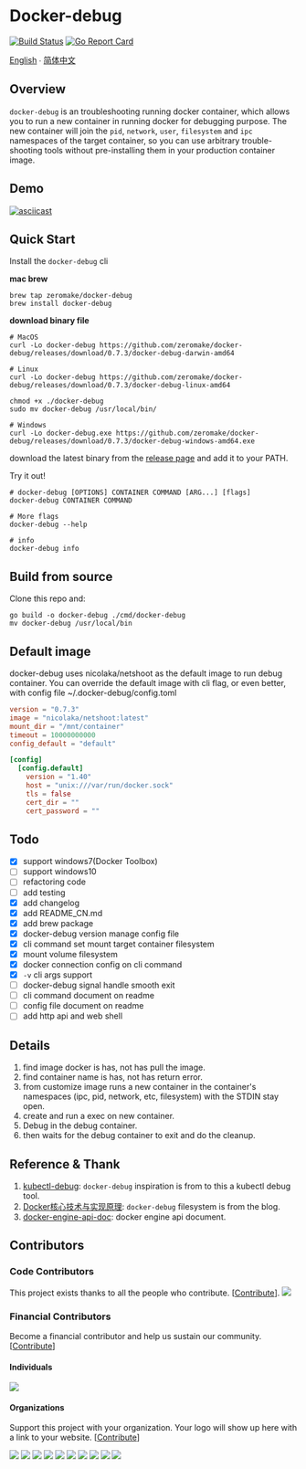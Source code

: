# Docker-debug

[![Build Status](https://travis-ci.com/zeromake/docker-debug.svg?branch=master)](https://travis-ci.com/zeromake/docker-debug)
[![Go Report Card](https://goreportcard.com/badge/zeromake/docker-debug)](https://goreportcard.com/report/zeromake/docker-debug)

[English](README.md) ∙ [简体中文](README-zh-Hans.md)

## Overview

`docker-debug` is an troubleshooting running docker container,
which allows you to run a new container in running docker for debugging purpose.
The new container will join the `pid`, `network`, `user`, `filesystem` and `ipc` namespaces of the target container, 
so you can use arbitrary trouble-shooting tools without pre-installing them in your production container image.

## Demo
[![asciicast](https://asciinema.org/a/235025.svg)](https://asciinema.org/a/235025)
## Quick Start

Install the `docker-debug` cli

**mac brew**
```shell
brew tap zeromake/docker-debug
brew install docker-debug
```

**download binary file**
``` shell
# MacOS
curl -Lo docker-debug https://github.com/zeromake/docker-debug/releases/download/0.7.3/docker-debug-darwin-amd64

# Linux
curl -Lo docker-debug https://github.com/zeromake/docker-debug/releases/download/0.7.3/docker-debug-linux-amd64

chmod +x ./docker-debug
sudo mv docker-debug /usr/local/bin/

# Windows
curl -Lo docker-debug.exe https://github.com/zeromake/docker-debug/releases/download/0.7.3/docker-debug-windows-amd64.exe
```

download the latest binary from the [release page](https://github.com/zeromake/docker-debug/releases/lastest) and add it to your PATH.

Try it out!
``` shell
# docker-debug [OPTIONS] CONTAINER COMMAND [ARG...] [flags]
docker-debug CONTAINER COMMAND

# More flags
docker-debug --help

# info
docker-debug info
```

## Build from source
Clone this repo and:
``` shell
go build -o docker-debug ./cmd/docker-debug
mv docker-debug /usr/local/bin
```

## Default image
docker-debug uses nicolaka/netshoot as the default image to run debug container.
You can override the default image with cli flag, or even better, with config file ~/.docker-debug/config.toml
``` toml
version = "0.7.3"
image = "nicolaka/netshoot:latest"
mount_dir = "/mnt/container"
timeout = 10000000000
config_default = "default"

[config]
  [config.default]
    version = "1.40"
    host = "unix:///var/run/docker.sock"
    tls = false
    cert_dir = ""
    cert_password = ""
```

## Todo
- [x] support windows7(Docker Toolbox)
- [ ] support windows10
- [ ] refactoring code
- [ ] add testing
- [x] add changelog
- [x] add README_CN.md
- [x] add brew package
- [x] docker-debug version manage config file
- [x] cli command set mount target container filesystem
- [x] mount volume filesystem
- [x] docker connection config on cli command
- [x] `-v` cli args support
- [ ] docker-debug signal handle smooth exit
- [ ] cli command document on readme
- [ ] config file document on readme
- [ ] add http api and web shell

## Details
1. find image docker is has, not has pull the image.
2. find container name is has, not has return error.
3. from customize image runs a new container in the container's namespaces (ipc, pid, network, etc, filesystem) with the STDIN stay open.
4. create and run a exec on new container.
5. Debug in the debug container.
6. then waits for the debug container to exit and do the cleanup.

## Reference & Thank
1. [kubectl-debug](https://github.com/aylei/kubectl-debug): `docker-debug` inspiration is from to this a kubectl debug tool.
2. [Docker核心技术与实现原理](https://draveness.me/docker): `docker-debug` filesystem is from the blog.
3. [docker-engine-api-doc](https://docs.docker.com/engine/api/latest): docker engine api document.

## Contributors

### Code Contributors

This project exists thanks to all the people who contribute. [[Contribute](CONTRIBUTING.md)].
<a href="https://github.com/zeromake/docker-debug/graphs/contributors"><img src="https://opencollective.com/docker-debug/contributors.svg?width=890&button=false" /></a>

### Financial Contributors

Become a financial contributor and help us sustain our community. [[Contribute](https://opencollective.com/docker-debug/contribute)]

#### Individuals

<a href="https://opencollective.com/docker-debug"><img src="https://opencollective.com/docker-debug/individuals.svg?width=890"></a>

#### Organizations

Support this project with your organization. Your logo will show up here with a link to your website. [[Contribute](https://opencollective.com/docker-debug/contribute)]

<a href="https://opencollective.com/docker-debug/organization/0/website"><img src="https://opencollective.com/docker-debug/organization/0/avatar.svg"></a>
<a href="https://opencollective.com/docker-debug/organization/1/website"><img src="https://opencollective.com/docker-debug/organization/1/avatar.svg"></a>
<a href="https://opencollective.com/docker-debug/organization/2/website"><img src="https://opencollective.com/docker-debug/organization/2/avatar.svg"></a>
<a href="https://opencollective.com/docker-debug/organization/3/website"><img src="https://opencollective.com/docker-debug/organization/3/avatar.svg"></a>
<a href="https://opencollective.com/docker-debug/organization/4/website"><img src="https://opencollective.com/docker-debug/organization/4/avatar.svg"></a>
<a href="https://opencollective.com/docker-debug/organization/5/website"><img src="https://opencollective.com/docker-debug/organization/5/avatar.svg"></a>
<a href="https://opencollective.com/docker-debug/organization/6/website"><img src="https://opencollective.com/docker-debug/organization/6/avatar.svg"></a>
<a href="https://opencollective.com/docker-debug/organization/7/website"><img src="https://opencollective.com/docker-debug/organization/7/avatar.svg"></a>
<a href="https://opencollective.com/docker-debug/organization/8/website"><img src="https://opencollective.com/docker-debug/organization/8/avatar.svg"></a>
<a href="https://opencollective.com/docker-debug/organization/9/website"><img src="https://opencollective.com/docker-debug/organization/9/avatar.svg"></a>
